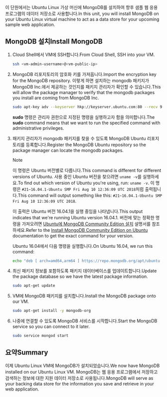 <span data-ttu-id="2dceb-101">이 단원에서는 Ubuntu Linux 가상 머신에 MongoDB를 설치하여 향후 샘플 웹 응용 프로그램의 데이터 저장소로 사용합니다.</span><span class="sxs-lookup"><span data-stu-id="2dceb-101">In this unit, you will install MongoDB on your Ubuntu Linux virtual machine to act as a data store for your upcoming sample web application.</span></span>

## <a name="install-mongodb"></a><span data-ttu-id="2dceb-102">MongoDB 설치</span><span class="sxs-lookup"><span data-stu-id="2dceb-102">Install MongoDB</span></span>

1. <span data-ttu-id="2dceb-103">Cloud Shell에서 VM에 SSH합니다.</span><span class="sxs-lookup"><span data-stu-id="2dceb-103">From Cloud Shell, SSH into your VM.</span></span>

    ```bash
    ssh <vm-admin-username>@<vm-public-ip>
    ```

1. <span data-ttu-id="2dceb-104">MongoDB 리포지토리의 암호화 키를 가져옵니다.</span><span class="sxs-lookup"><span data-stu-id="2dceb-104">Import the encryption key for the MongoDB repository.</span></span> <span data-ttu-id="2dceb-105">이렇게 하면 설치하는 mongodb 패키지가 MongoDB Inc.에서 제공하는 것인지를 패키지 관리자가 확인할 수 있습니다.</span><span class="sxs-lookup"><span data-stu-id="2dceb-105">This will allow the package manager to verify that the mongodb packages you install are coming from MongoDB Inc.</span></span>

    ```bash
    sudo apt-key adv --keyserver hkp://keyserver.ubuntu.com:80 --recv 9DA31620334BD75D9DCB49F368818C72E52529D4
    ```

    <span data-ttu-id="2dceb-106">**sudo** 명령은 관리자 권한으로 지정된 명령을 실행하고자 함을 의미합니다.</span><span class="sxs-lookup"><span data-stu-id="2dceb-106">The **sudo** command means that we want to run the specified command with administrative privileges.</span></span>

1. <span data-ttu-id="2dceb-107">패키지 관리자가 mongodb 패키지를 찾을 수 있도록 MongoDB Ubuntu 리포지토리를 등록합니다.</span><span class="sxs-lookup"><span data-stu-id="2dceb-107">Register the MongoDB Ubuntu repository so the package manager can locate the mongodb packages.</span></span>

    > [!NOTE]
    > <span data-ttu-id="2dceb-108">이 명령은 Ubuntu 버전별로 다릅니다.</span><span class="sxs-lookup"><span data-stu-id="2dceb-108">This command is different for different versions of Ubuntu.</span></span> <span data-ttu-id="2dceb-109">사용 중인 Ubuntu 버전을 찾으려면 `uname -v`를 실행하세요.</span><span class="sxs-lookup"><span data-stu-id="2dceb-109">To find out which version of Ubuntu you're using, run: `uname -v`.</span></span>
    > <span data-ttu-id="2dceb-110">이 명령은 `#21~16.04.1-Ubuntu SMP Fri Aug 10 12:36:09 UTC 2018`처럼 출력됩니다.</span><span class="sxs-lookup"><span data-stu-id="2dceb-110">This command will output something like this: `#21~16.04.1-Ubuntu SMP Fri Aug 10 12:36:09 UTC 2018`.</span></span>
    >
    > <span data-ttu-id="2dceb-111">이 출력은 Ubuntu 버전 16.04.1을 실행 중임을 나타냅니다.</span><span class="sxs-lookup"><span data-stu-id="2dceb-111">This output indicates that we're running Ubuntu version 16.04.1.</span></span>
    > <span data-ttu-id="2dceb-112">버전에 맞는 정확한 명령을 가져오려면 [Ubuntu에 MongoDB Community Edition 설치](https://docs.mongodb.com/manual/tutorial/install-mongodb-on-ubuntu/) 설명서를 참조하세요.</span><span class="sxs-lookup"><span data-stu-id="2dceb-112">Refer to the [Install MongoDB Community Edition on Ubuntu](https://docs.mongodb.com/manual/tutorial/install-mongodb-on-ubuntu/) documentation to get the exact command for your version.</span></span>

    <span data-ttu-id="2dceb-113">Ubuntu 16.04에서 다음 명령을 실행합니다.</span><span class="sxs-lookup"><span data-stu-id="2dceb-113">On Ubuntu 16.04, we run this command:</span></span>

    ```bash
    echo "deb [ arch=amd64,arm64 ] https://repo.mongodb.org/apt/ubuntu xenial/mongodb-org/4.0 multiverse" | sudo tee /etc/apt/sources.list.d/mongodb-org-4.0.list
    ```

1. <span data-ttu-id="2dceb-114">최신 패키지 정보를 포함하도록 패키지 데이터베이스를 업데이트합니다.</span><span class="sxs-lookup"><span data-stu-id="2dceb-114">Update the package database so we have the latest package information.</span></span>

    ```bash
    sudo apt-get update
    ```

1. <span data-ttu-id="2dceb-115">VM에 MongoDB 패키지를 설치합니다.</span><span class="sxs-lookup"><span data-stu-id="2dceb-115">Install the MongoDB package onto our VM.</span></span>

    ```bash
    sudo apt-get install -y mongodb-org
    ```

1. <span data-ttu-id="2dceb-116">나중에 연결할 수 있도록 MongoDB 서비스를 시작합니다.</span><span class="sxs-lookup"><span data-stu-id="2dceb-116">Start the MongoDB service so you can connect to it later.</span></span>

    ```bash
    sudo service mongod start
    ```

## <a name="summary"></a><span data-ttu-id="2dceb-117">요약</span><span class="sxs-lookup"><span data-stu-id="2dceb-117">Summary</span></span>

<span data-ttu-id="2dceb-118">이제 Ubuntu Linux VM에 MongoDB가 설치되었습니다.</span><span class="sxs-lookup"><span data-stu-id="2dceb-118">We now have MongoDB installed on our Ubuntu Linux VM.</span></span> <span data-ttu-id="2dceb-119">MongoDB는 웹 응용 프로그램에서 저장하고 검색하는 정보에 대한 지원 데이터 저장소로 사용됩니다.</span><span class="sxs-lookup"><span data-stu-id="2dceb-119">MongoDB will serve as your backing data store for the information you save and retrieve in your web application.</span></span>